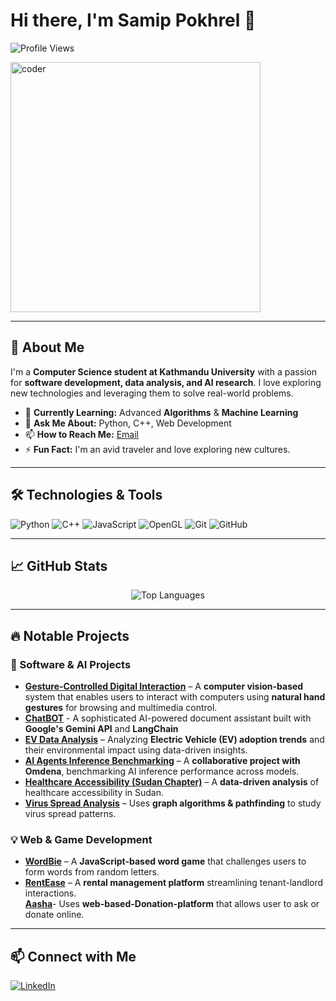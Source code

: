 # Hi there, I'm Samip Pokhrel 👋  

![Profile Views](https://komarev.com/ghpvc/?username=SaPok5&color=blue)

<img align="center" alt="coder" width="400" src="https://media.giphy.com/media/fwbZnTftCXVocKzfxR/giphy.gif">  

---

## 🚀 About Me  

I'm a **Computer Science student at Kathmandu University** with a passion for **software development, data analysis, and AI research**. I love exploring new technologies and leveraging them to solve real-world problems.  

- 🌱 **Currently Learning:** Advanced **Algorithms** & **Machine Learning**  
- 💬 **Ask Me About:** Python, C++, Web Development  
- 📫 **How to Reach Me:** [Email](mailto:samippokhrel5@gmail.com)  
- ⚡ **Fun Fact:** I'm an avid traveler and love exploring new cultures.  

---

## 🛠️ Technologies & Tools  

<p align="left">
  <img src="https://img.shields.io/badge/-Python-333?style=flat&logo=python" alt="Python" />
  <img src="https://img.shields.io/badge/-C++-333?style=flat&logo=c%2B%2B" alt="C++" />
  <img src="https://img.shields.io/badge/-JavaScript-333?style=flat&logo=javascript" alt="JavaScript" />
  <img src="https://img.shields.io/badge/-OpenGL-333?style=flat&logo=opengl" alt="OpenGL" />
  <img src="https://img.shields.io/badge/-Git-333?style=flat&logo=git" alt="Git" />
  <img src="https://img.shields.io/badge/-GitHub-333?style=flat&logo=github" alt="GitHub" />
</p>

---

## 📈 GitHub Stats  

<div align="center">
  <img src="https://github-readme-stats.vercel.app/api/top-langs/?username=SaPok5&layout=compact&theme=radical" alt="Top Languages" />
</div>

---
## 🔥 Notable Projects  

### **🚀 Software & AI Projects**  

- [**Gesture-Controlled Digital Interaction**](https://github.com/SaPok5/Gesture-control) – A **computer vision-based** system that enables users to interact with computers using **natural hand gestures** for browsing and multimedia control.
- [**ChatBOT**](https://github.com/SaPok5/chatbot_project) - A sophisticated AI-powered document assistant built with **Google's Gemini API** and **LangChain**
- [**EV Data Analysis**](https://github.com/SaPok5/EVData) – Analyzing **Electric Vehicle (EV) adoption trends** and their environmental impact using data-driven insights.  
- [**AI Agents Inference Benchmarking**](https://github.com/OmdenaAI/OmdenaKnowledge_AIAgentsInferenceBenchmarking) – A **collaborative project with Omdena**, benchmarking AI inference performance across models. 
- [**Healthcare Accessibility (Sudan Chapter)**](https://github.com/SaPok5/SudanChapter_AnalyzeHealthcareAccessibility) – A **data-driven analysis** of healthcare accessibility in Sudan.  
- [**Virus Spread Analysis**](https://github.com/SaPok5/Virus-Spread-Analysis-using-Graph-concept-and-path-finding-algo) – Uses **graph algorithms & pathfinding** to study virus spread patterns.  
### **💡 Web & Game Development**  

- [**WordBie**](https://github.com/SaPok5/WordBie) – A **JavaScript-based word game** that challenges users to form words from random letters.  
- [**RentEase**](https://github.com/SaPok5/RentEase) – A **rental management platform** streamlining tenant-landlord interactions.  
  [**Aasha**](https://github.com/SaPok5/Aasha)- Uses **web-based-Donation-platform** that allows user to ask or donate online.
---

## 📫 Connect with Me  

<p align="left">
  <a href="https://www.linkedin.com/in/samip-pokhrel-133566248/" target="_blank">
    <img src="https://img.shields.io/badge/-LinkedIn-0077B5?style=flat&logo=linkedin" alt="LinkedIn" />
  </a>
</p>

